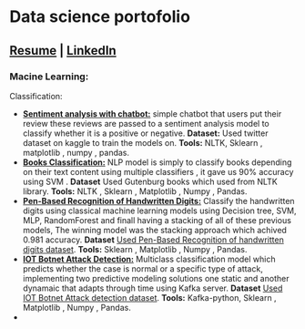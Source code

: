 # Data science portofolio
## [Resume](https://drive.google.com/file/d/1D_0Ueik-AiTROsYUBLoMKU3XABE4k9bT/view?usp=sharing) | [LinkedIn](https://www.linkedin.com/in/hassan-essam)
### Macine Learning:
Classification: 

 -  [**Sentiment analysis with chatbot:**](https://github.com/hassanmido22/sentiment-analysis-with-chatbot) simple chatbot that users put their review these reviews are passed to a sentiment analysis model to classify whether it is a positive or negative.
 **Dataset:** Used twitter dataset on kaggle to train the models on.
 **Tools:** NLTK, Sklearn , matplotlib , numpy , pandas.
 -  [**Books Classification:**](https://github.com/hassanmido22/Text-Classification) NLP model is simply to classify books depending on their text content using multiple classifiers , it gave us 90% accuracy using SVM .
**Dataset** Used Gutenburg books which used from NLTK library.
**Tools:** NLTK , Sklearn , Matplotlib , Numpy , Pandas.
 - [**Pen-Based Recognition of Handwritten Digits:**]() Classify the handwritten digits using classical machine learning models using Decision tree, SVM, MLP, RandomForest and finall having a stacking of all of these previous models, The winning model was the stacking approach which achived 0.981 accuracy.
**Dataset** [Used Pen-Based Recognition of handwritten digits dataset](https://datahub.io/machine-learning/pendigits).
**Tools:** Sklearn , Matplotlib , Numpy , Pandas.
 - [**IOT Botnet Attack Detection:**]() Multiclass classification model which predicts whether the case is normal or a specific type of attack, implementing two predictive modeling solutions one static and another dynamaic that adapts through time using Kafka server.
**Dataset** [Used IOT Botnet Attack detection dataset](https://archive.ics.uci.edu/ml/datasets/detection_of_IoT_botnet_attacks_N_BaIoT).
**Tools:** Kafka-python, Sklearn , Matplotlib , Numpy , Pandas.
 - 

 
